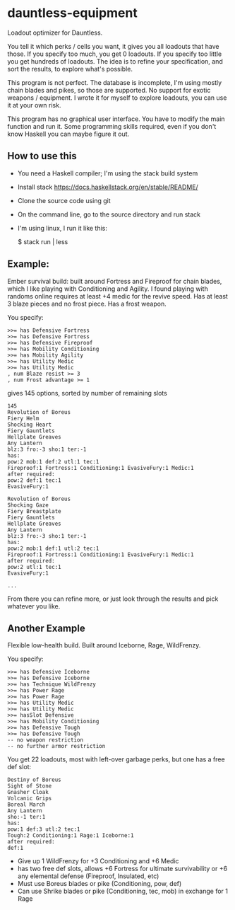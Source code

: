 # dauntless-equipment

Loadout optimizer for Dauntless.

You tell it which perks / cells you want, it gives you all loadouts that have those.
If you specify too much, you get 0 loadouts.
If you specify too little you get hundreds of loadouts.
The idea is to refine your specification, and sort the results, to explore what's possible.

This program is not perfect.
The database is incomplete, I'm using mostly chain blades and pikes, so those are supported.
No support for exotic weapons / equipment.
I wrote it for myself to explore loadouts, you can use it at your own risk.

This program has no graphical user interface.
You have to modify the main function and run it.
Some programming skills required, even if you don't know Haskell you can maybe
figure it out.


## How to use this

- You need a Haskell compiler; I'm using the stack build system
- Install stack https://docs.haskellstack.org/en/stable/README/
- Clone the source code using git
- On the command line, go to the source directory and run stack
- I'm using linux, I run it like this:

    $ stack run | less

## Example:

Ember survival build: built around Fortress and Fireproof for chain blades,
which I like playing with Conditioning and Agility. I found playing with
randoms online requires at least +4 medic for the revive speed.
Has at least 3 blaze pieces and no frost piece.
Has a frost weapon.

You specify:

    >>= has Defensive Fortress
    >>= has Defensive Fortress
    >>= has Defensive Fireproof
    >>= has Mobility Conditioning
    >>= has Mobility Agility
    >>= has Utility Medic
    >>= has Utility Medic
    , num Blaze resist >= 3
    , num Frost advantage >= 1

gives 145 options, sorted by number of remaining slots

    145
    Revolution of Boreus
    Fiery Helm
    Shocking Heart
    Fiery Gauntlets
    Hellplate Greaves
    Any Lantern
    blz:3 fro:-3 sho:1 ter:-1
    has:
    pow:2 mob:1 def:2 utl:1 tec:1
    Fireproof:1 Fortress:1 Conditioning:1 EvasiveFury:1 Medic:1
    after required:
    pow:2 def:1 tec:1
    EvasiveFury:1

    Revolution of Boreus
    Shocking Gaze
    Fiery Breastplate
    Fiery Gauntlets
    Hellplate Greaves
    Any Lantern
    blz:3 fro:-3 sho:1 ter:-1
    has:
    pow:2 mob:1 def:1 utl:2 tec:1
    Fireproof:1 Fortress:1 Conditioning:1 EvasiveFury:1 Medic:1
    after required:
    pow:2 utl:1 tec:1
    EvasiveFury:1

    ...

From there you can refine more, or just look through the results and pick
whatever you like.


## Another Example

Flexible low-health build. Built around Iceborne, Rage, WildFrenzy.

You specify:

    >>= has Defensive Iceborne
    >>= has Defensive Iceborne
    >>= has Technique WildFrenzy
    >>= has Power Rage
    >>= has Power Rage
    >>= has Utility Medic
    >>= has Utility Medic
    >>= hasSlot Defensive
    >>= has Mobility Conditioning
    >>= has Defensive Tough
    >>= has Defensive Tough
    -- no weapon restriction
    -- no further armor restriction

You get 22 loadouts, most with left-over garbage perks, but one has a free def
slot:

    Destiny of Boreus
    Sight of Stone
    Gnasher Cloak
    Volcanic Grips
    Boreal March
    Any Lantern
    sho:-1 ter:1
    has:
    pow:1 def:3 utl:2 tec:1
    Tough:2 Conditioning:1 Rage:1 Iceborne:1
    after required:
    def:1

- Give up 1 WildFrenzy for +3 Conditioning and +6 Medic
- has two free def slots, allows +6 Fortress for ultimate survivability or +6
  any elemental defense (Fireproof, Insulated, etc)
- Must use Boreus blades or pike (Conditioning, pow, def)
- Can use Shrike blades or pike (Conditioning, tec, mob) in exchange for 1 Rage
